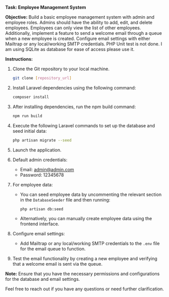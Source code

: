 **Task: Employee Management System**

**Objective:**
Build a basic employee management system with admin and employee roles. Admins should have the ability to add, edit, and delete employees. Employees can only view the list of other employees. Additionally, implement a feature to send a welcome email through a queue when a new employee is created. Configure email settings with either Mailtrap or any local/working SMTP credentials. PHP Unit test is not done. I am using SQLite as database for ease of access please use it.

**Instructions:**

1. Clone the Git repository to your local machine.

   ```bash
   git clone [repository_url]
   ```

2. Install Laravel dependencies using the following command:

   ```bash
   composer install
   ```

3. After installing dependencies, run the npm build command:

   ```bash
   npm run build
   ```

4. Execute the following Laravel commands to set up the database and seed initial data:

   ```bash
   php artisan migrate --seed
   ```

5. Launch the application.

6. Default admin credentials:

   - Email: admin@admin.com
   - Password: 12345678

7. For employee data:

   - You can seed employee data by uncommenting the relevant section in the `DatabaseSeeder` file and then running:

     ```bash
     php artisan db:seed
     ```

   - Alternatively, you can manually create employee data using the frontend interface.

8. Configure email settings:

   - Add Mailtrap or any local/working SMTP credentials to the `.env` file for the email queue to function.

9. Test the email functionality by creating a new employee and verifying that a welcome email is sent via the queue.

**Note:** Ensure that you have the necessary permissions and configurations for the database and email settings.

Feel free to reach out if you have any questions or need further clarification.

